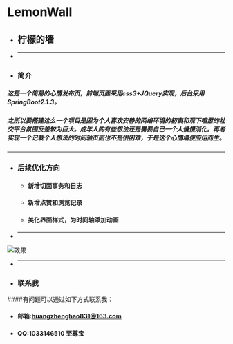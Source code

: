 # LemonWall
* ## 柠檬的墙
* ---
* ### 简介
##### 这是一个简易的心情发布页，前端页面采用css3+JQuery实现，后台采用SpringBoot2.1.3。
##### 之所以要搭建这么一个项目是因为个人喜欢安静的网络环境的初衷和现下喧嚣的社交平台氛围反差较为巨大。成年人的有些想法还是需要自己一个人慢慢消化。再者实现一个记载个人想法的时间轴页面也不是很困难，于是这个心情墙便应运而生。
***
* ### 后续优化方向
   * #### 新增切面事务和日志
   * #### 新增点赞和浏览记录
   * #### 美化界面样式，为时间轴添加动画
* ---
![效果](http://qiniu.lemonhuang.com/123.png "柠檬的墙")
* ---
* ### 联系我
 ####有问题可以通过如下方式联系我：
   * #### 邮箱:huangzhenghao831@163.com
   * #### QQ:1033146510 至尊宝
    

